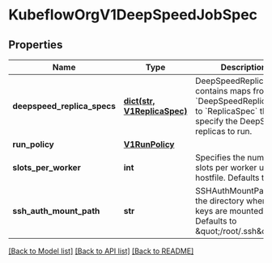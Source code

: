 # KubeflowOrgV1DeepSpeedJobSpec

## Properties
Name | Type | Description | Notes
------------ | ------------- | ------------- | -------------
**deepspeed_replica_specs** | [**dict(str, V1ReplicaSpec)**](V1ReplicaSpec.md) | DeepSpeedReplicaSpecs contains maps from &#x60;DeepSpeedReplicaType&#x60; to &#x60;ReplicaSpec&#x60; that specify the DeepSpeed replicas to run. | 
**run_policy** | [**V1RunPolicy**](V1RunPolicy.md) |  | [optional] 
**slots_per_worker** | **int** | Specifies the number of slots per worker used in hostfile. Defaults to 1. | [optional] 
**ssh_auth_mount_path** | **str** | SSHAuthMountPath is the directory where SSH keys are mounted. Defaults to \&quot;/root/.ssh\&quot;. | [optional] 

[[Back to Model list]](../README.md#documentation-for-models) [[Back to API list]](../README.md#documentation-for-api-endpoints) [[Back to README]](../README.md)


